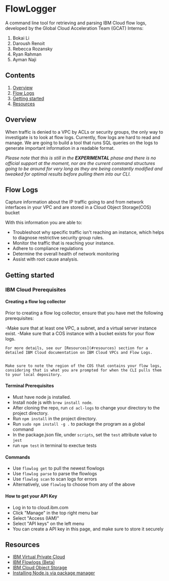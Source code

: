 # FlowLogger

A command line tool for retrieving and parsing IBM Cloud flow logs, developed by the Global Cloud Acceleration Team (GCAT) Interns:

1. Bokai Li
2. Daroush Renoit
3. Rebecca Rozansky
4. Ryan Rahman
5. Ayman Naji

## Contents

1. [Overview](#overview)
2. [Flow Logs](#flow-logs)
3. [Getting started](#getting-started)
4. [Resources](#resources)

## Overview

When traffic is denied to a VPC by ACLs or security groups, the only way to investigate is to look at flow logs. Currently, flow logs are hard to read and manage. We are going to build a tool that runs SQL queries on the logs to generate important information in a readable format.

_Please note that this is still in the **EXPERIMENTAL** phase and there is no official support at the moment, nor are the current command structures going to be around for very long as they are being constantly modified and tweaked for optimal results before pulling them into our CLI._

## Flow Logs

Capture information about the IP traffic going to and from network interfaces in your VPC and are stored in a Cloud Object Storage(COS) bucket

With this information you are able to:

- Troubleshoot why specific traffic isn't reaching an instance, which helps to diagnose restrictive security group rules.
- Monitor the traffic that is reaching your instance.
- Adhere to compliance regulations
- Determine the overall health of network monitoring
- Assist with root cause analysis.

## Getting started

### IBM Cloud Prerequisites

#### Creating a flow log collector

Prior to creating a flow log collector, ensure that you have met the following prerequisites:

-Make sure that at least one VPC, a subnet, and a virtual server instance exist.
-Make sure that a COS instance with a bucket exists for your flow logs.

    For more details, see our [Resources](#resources) section for a detailed IBM Cloud documentation on IBM Cloud VPCs and Flow Logs.


    Make sure to note the region of the COS that contains your flow logs, considering that is what you are prompted for when the CLI pulls them to your local depository.

#### Terminal Prerequisites

- Must have node js installed.
- Install node js with `brew install node`.
- After cloning the repo, run `cd acl-logs` to change your directory to the project directory.
- Run `npm install` in the project directory.
- Run `sudo npm install -g .` to package the program as a global command
- In the package.json file, under `scripts`, set the `test` attribute value to `jest`
- run `npm test` in terminal to exectue tests


#### Commands

- Use `flowlog get` to pull the newest flowlogs
- Use `flowlog parse` to parse the flowlogs
- Use `flowlog scan` to scan logs for errors
- Alternatively, use `flowlog` to choose from any of the above

#### How to get your API Key

- Log in to to cloud.ibm.com
- Click "Manage" in the top right menu bar
- Select "Access (IAM)"
- Select "API keys" on the left menu
- You can create a API key in this page, and make sure to store it securely

## Resources

- [IBM Virtual Private Cloud](https://cloud.ibm.com/docs/vpc?topic=vpc-getting-started)
- [IBM Flowlogs (Beta)](https://cloud.ibm.com/docs/vpc?topic=vpc-flow-logs&locale=en)
- [IBM Cloud Object Storage](https://cloud.ibm.com/docs/cloud-object-storage?topic=cloud-object-storage-getting-started-cloud-object-storage) 
- [Installing Node.js via package manager](https://nodejs.org/en/download/package-manager/) 
